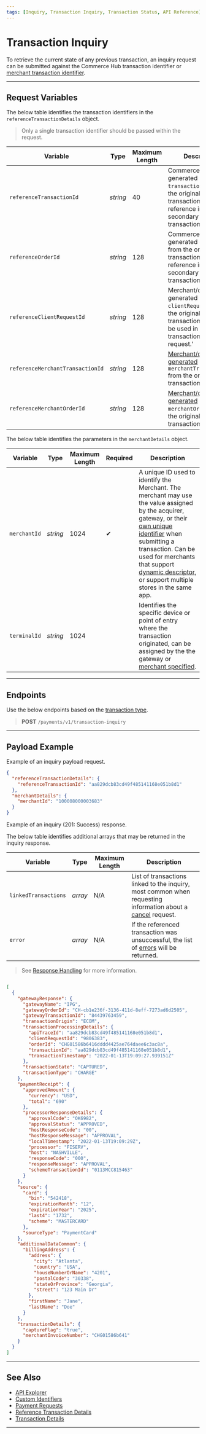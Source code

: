 ```yaml
---
tags: [Inquiry, Transaction Inquiry, Transaction Status, API Reference]
---
```


# Transaction Inquiry

To retrieve the current state of any previous transaction, an inquiry request can be submitted against the Commerce Hub transaction identifier or [merchant transaction identifier](?path=docs/Resources/Guides/BYOID.md).

---

## Request Variables

<!--
type: tab
titles: referenceTransactionDetails, merchantDetails
-->

The below table identifies the transaction identifiers in the `referenceTransactionDetails` object.

<!-- theme: info -->
> Only a single transaction identifier should be passed within the request.

| Variable | Type| Maximum Length | Description|
|---------|-----------|----------------|---------|
| `referenceTransactionId` | *string* | 40 | Commerce Hub generated `transactionId` from the original transaction used for reference in a secondary transaction. |
| `referenceOrderId` | *string* | 128 | Commerce Hub generated `orderId` from the original transaction used for reference in a secondary transaction. |
| `referenceClientRequestId` | *string* | 128 | Merchant/client generated `clientRequestId` from the original transaction. Can only be used in a transaction inquiry request.' |
| `referenceMerchantTransactionId` | *string* | 128 | [Merchant/client generated](?path=docs/Resources/Guides/BYOID.md) `merchantTransactionId` from the original transaction. |
| `referenceMerchantOrderId` | *string* | 128 | [Merchant/client generated](?path=docs/Resources/Guides/BYOID.md) `merchantOrderId` from the original transaction. |

<!--
type: tab
-->

The below table identifies the parameters in the `merchantDetails` object.

| Variable | Type | Maximum Length | Required | Description |
| -------- | -- |------------| ------- | ---- |
| `merchantId` | *string* | 1024 | &#10004; | A unique ID used to identify the Merchant. The merchant may use the value assigned by the acquirer, gateway, or their [own unique identifier](?path=docs/Resources/Guides/BYOID.md) when submitting a transaction. Can be used for merchants that support [dynamic descriptor](?path=docs/Resources/Guides/Dynamic-Descriptor.md), or support multiple stores in the same app. |
| `terminalId` | *string* | 1024 |  | Identifies the specific device or point of entry where the transaction originated, can be assigned by the the gateway or [merchant specified](?path=docs/Resources/Guides/BYOID.md). |

<!-- type: tab-end -->

---

## Endpoints

Use the below endpoints based on the [transaction type](?path=docs/Resources/Guides/Transaction-Types.md).

<!-- theme: success -->
>**POST** `/payments/v1/transaction-inquiry`

---

## Payload Example

<!--
type: tab
titles: Request, Response
-->

Example of an inquiry payload request.

```json
{
  "referenceTransactionDetails": {
    "referenceTransactionId": "aa829dcb83cd49f485141168e051b8d1"
  },
  "merchantDetails": {
    "merchantId": "100008000003683"
  }
}
```

<!--
type: tab
-->

Example of an inquiry (201: Success) response.

The below table identifies additional arrays that may be returned in the inquiry response.

| Variable | Type| Maximum Length | Description|
|---------|-----------|----------------|---------|
| `linkedTransactions` | *array* | N/A | List of transactions linked to the inquiry, most common when requesting information about a [cancel](?path=docs/Resources/API-Documents/Payments/Cancel.md) request. |
| `error` | *array* | N/A | If the referenced transaction was unsuccessful, the list of [errors](?path=docs/Resources/Guides/Response-Codes/Response-Handling.md) will be returned. |

<!-- theme: info -->
> See [Response Handling](?path=docs/Resources/Guides/Response-Codes/Response-Handling.md) for more information.

```json

[
  {
    "gatewayResponse": {
      "gatewayName": "IPG",
      "gatewayOrderId": "CH-cb1e236f-3136-411d-8eff-7273ad6d2505",
      "gatewayTransactionId": "84439763459",
      "transactionOrigin": "ECOM",
      "transactionProcessingDetails": {
        "apiTraceId": "aa829dcb83cd49f485141168e051b8d1",
        "clientRequestId": "9806383",
        "orderId": "CHG01586b6416dddd4425ae764daee6c3ac8a",
        "transactionId": "aa829dcb83cd49f485141168e051b8d1",
        "transactionTimestamp": "2022-01-13T19:09:27.939151Z"
      },
      "transactionState": "CAPTURED",
      "transactionType": "CHARGE"
    },
    "paymentReceipt": {
      "approvedAmount": {
        "currency": "USD",
        "total": "690"
      },
      "processorResponseDetails": {
        "approvalCode": "OK6982",
        "approvalStatus": "APPROVED",
        "hostResponseCode": "00",
        "hostResponseMessage": "APPROVAL",
        "localTimestamp": "2022-01-13T19:09:29Z",
        "processor": "FISERV",
        "host": "NASHVILLE",
        "responseCode": "000",
        "responseMessage": "APPROVAL",
        "schemeTransactionId": "0113MCC815463"
      }
    },
    "source": {
      "card": {
        "bin": "542418",
        "expirationMonth": "12",
        "expirationYear": "2025",
        "last4": "1732",
        "scheme": "MASTERCARD"
      },
      "sourceType": "PaymentCard"
    },
    "additionalDataCommon": {
      "billingAddress": {
        "address": {
          "city": "Atlanta",
          "country": "USA",
          "houseNumberOrName": "4201",
          "postalCode": "30338",
          "stateOrProvince": "Georgia",
          "street": "123 Main Dr"
        },
        "firstName": "Jane",
        "lastName": "Doe"
      }
    },
    "transactionDetails": {
      "captureFlag": "true",
      "merchantInvoiceNumber": "CHG01586b641"
    }
  }
]
```

<!-- type: tab-end -->

---

## See Also

- [API Explorer](../api/?type=post&path=/payments-vas/v1/accounts/inquiry)
- [Custom Identifiers](?path=docs/Resources/Guides/BYOID.md)
- [Payment Requests](?path=docs/Resources/API-Documents/Payments/Payments.md)
- [Reference Transaction Details](?path=docs/Resources/Master-Data/Reference-Transaction-Details.md)
- [Transaction Details](?path=docs/Resources/Master-Data/Transaction-Details.md)

---
